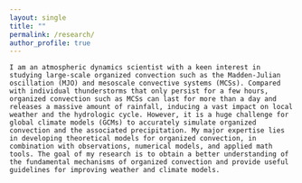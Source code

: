 ```yaml
---
layout: single
title: ""
permalink: /research/
author_profile: true
---
```

    I am an atmospheric dynamics scientist with a keen interest in studying large-scale organized convection such as the Madden-Julian oscillation (MJO) and mesoscale convective systems (MCSs). Compared with individual thunderstorms that only persist for a few hours, organized convection such as MCSs can last for more than a day and releases a massive amount of rainfall, inducing a vast impact on local weather and the hydrologic cycle. However, it is a huge challenge for global climate models (GCMs) to accurately simulate organized convection and the associated precipitation. My major expertise lies in developing theoretical models for organized convection, in combination with observations, numerical models, and applied math tools. The goal of my research is to obtain a better understanding of the fundamental mechanisms of organized convection and provide useful guidelines for improving weather and climate models.
